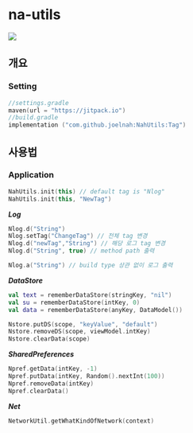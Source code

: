 # na-utils
[![](https://jitpack.io/v/joelnah/NahUtils.svg)](https://jitpack.io/#joelnah/NahUtils)


## 개요

### Setting

```kotlin
//settings.gradle
maven(url = "https://jitpack.io")
//build.gradle
implementation ("com.github.joelnah:NahUtils:Tag")
```

## 사용법

### Application
```kotlin
NahUtils.init(this) // default tag is "Nlog"
NahUtils.init(this, "NewTag")
```

***Log***
```kotlin
Nlog.d("String")
Nlog.setTag("ChangeTag") // 전체 tag 변경
Nlog.d("newTag","String") // 해당 로그 tag 변경
Nlog.d("String", true) // method path 출력

Nlog.a("String") // build type 상관 없이 로그 출력
```

***DataStore***
 ```kotlin   
val text = rememberDataStore(stringKey, "nil")
val su = rememberDataStore(intKey, 0)
val data = rememberDataStore(anyKey, DataModel())

Nstore.putDS(scope, "keyValue", "default")
Nstore.removeDS(scope, viewModel.intKey)
Nstore.clearData(scope)
```
***SharedPreferences***
```kotlin
Npref.getData(intKey, -1)
Npref.putData(intKey, Random().nextInt(100))
Npref.removeData(intKey)
Npref.clearData()
```
***Net***
```kotlin
NetworkUtil.getWhatKindOfNetwork(context)
```
